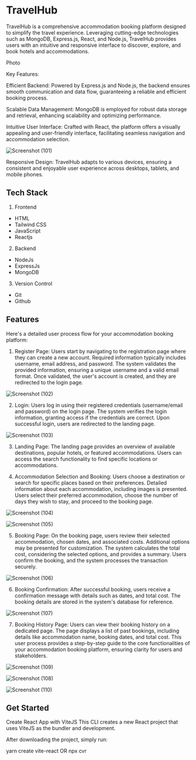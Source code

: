 
# TravelHub 

TravelHub is a comprehensive accommodation booking platform designed to simplify the travel experience. Leveraging cutting-edge technologies such as MongoDB, Express.js, React, and Node.js, TravelHub provides users with an intuitive and responsive interface to discover, explore, and book hotels and accommodations.

Photo 

Key Features:

Efficient Backend: Powered by Express.js and Node.js, the backend ensures smooth communication and data flow, guaranteeing a reliable and efficient booking process.

Scalable Data Management: MongoDB is employed for robust data storage and retrieval, enhancing scalability and optimizing performance.

Intuitive User Interface: Crafted with React, the platform offers a visually appealing and user-friendly interface, facilitating seamless navigation and accommodation selection.


![Screenshot (101)](https://github.com/pranay2508/Air-booking/assets/56022492/dd6d2cf8-d08a-4e69-ac56-2c6bcfe2caa2)


Responsive Design: TravelHub adapts to various devices, ensuring a consistent and enjoyable user experience across desktops, tablets, and mobile phones.
## Tech Stack

1. Frontend
- HTML
- Tailwind CSS
- JavaScript
- Reactjs
2. Backend 
- NodeJs
- ExpressJs
- MongoDB
3. Version Control
- Git
- Github


## Features

Here's a detailed user process flow for your accommodation booking platform:

1. Register Page:
Users start by navigating to the registration page where they can create a new account.
Required information typically includes username, email address, and password.
The system validates the provided information, ensuring a unique username and a valid email format.
Once validated, the user's account is created, and they are redirected to the login page.


![Screenshot (102)](https://github.com/pranay2508/Air-booking/assets/56022492/8559bf5d-9d21-4684-8572-1c986e510264)


2. Login:
Users log in using their registered credentials (username/email and password) on the login page.
The system verifies the login information, granting access if the credentials are correct.
Upon successful login, users are redirected to the landing page.


![Screenshot (103)](https://github.com/pranay2508/Air-booking/assets/56022492/1fde27bd-e7ff-4f6e-8ced-1bc193ed108d)


3. Landing Page:
The landing page provides an overview of available destinations, popular hotels, or featured accommodations.
Users can access the search functionality to find specific locations or accommodations.

4. Accommodation Selection and Booking:
Users choose a destination or search for specific places based on their preferences.
Detailed information about each accommodation, including images is presented.
Users select their preferred accommodation, choose the number of days they wish to stay, and proceed to the booking page.


![Screenshot (104)](https://github.com/pranay2508/Air-booking/assets/56022492/7b803448-c2cb-4ab2-b63c-95f44f7270ac)



![Screenshot (105)](https://github.com/pranay2508/Air-booking/assets/56022492/e9425703-50ff-4ca9-80aa-6bff25cfc366)


5. Booking Page:
On the booking page, users review their selected accommodation, chosen dates, and associated costs.
Additional options may be presented for customization.
The system calculates the total cost, considering the selected options, and provides a summary.
Users confirm the booking, and the system processes the transaction securely.


![Screenshot (106)](https://github.com/pranay2508/Air-booking/assets/56022492/0499b2e0-889f-46a9-8e99-3aedc8ee9c6c)



6. Booking Confirmation:
After successful booking, users receive a confirmation message with details such as dates, and total cost.
The booking details are stored in the system's database for reference.


![Screenshot (107)](https://github.com/pranay2508/Air-booking/assets/56022492/8f4967c2-9e1b-4fb6-aa82-b1e81c621ce0)



7. Booking History Page:
Users can view their booking history on a dedicated page.
The page displays a list of past bookings, including details like accommodation name, booking dates, and total cost.
This user process provides a step-by-step guide to the core functionalities of your accommodation booking platform, ensuring clarity for users and stakeholders.


![Screenshot (109)](https://github.com/pranay2508/Air-booking/assets/56022492/8883091e-6d60-474e-a698-6cea675a7138)



![Screenshot (108)](https://github.com/pranay2508/Air-booking/assets/56022492/b2a46f61-c01b-47ed-aed0-9641daf61830)




![Screenshot (110)](https://github.com/pranay2508/Air-booking/assets/56022492/584dbd7a-3cd8-4258-bf46-44c1535564de)



## Get Started
Create React App with ViteJS
This CLI creates a new React project that uses ViteJS as the bundler and development.

After downloading the project, simply run:

yarn create vite-react OR npx cvr

